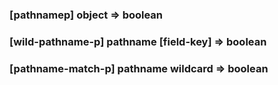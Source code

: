### [pathnamep] object => boolean

### [wild-pathname-p] pathname \[field-key\] => boolean

### [pathname-match-p] pathname wildcard => boolean
